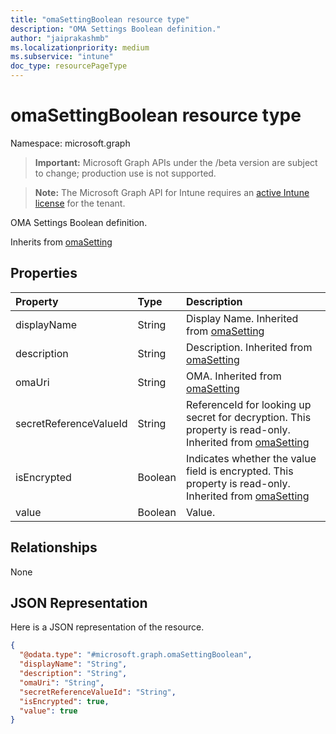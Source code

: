 ```yaml
---
title: "omaSettingBoolean resource type"
description: "OMA Settings Boolean definition."
author: "jaiprakashmb"
ms.localizationpriority: medium
ms.subservice: "intune"
doc_type: resourcePageType
---
```


# omaSettingBoolean resource type

Namespace: microsoft.graph
> **Important:** Microsoft Graph APIs under the /beta version are subject to change; production use is not supported.

> **Note:** The Microsoft Graph API for Intune requires an [active Intune license](https://go.microsoft.com/fwlink/?linkid=839381) for the tenant.


OMA Settings Boolean definition.


Inherits from [omaSetting](../resources/intune-deviceconfig-omasetting.md)

## Properties
|Property|Type|Description|
|:---|:---|:---|
|displayName|String|Display Name. Inherited from [omaSetting](../resources/intune-deviceconfig-omasetting.md)|
|description|String|Description. Inherited from [omaSetting](../resources/intune-deviceconfig-omasetting.md)|
|omaUri|String|OMA. Inherited from [omaSetting](../resources/intune-deviceconfig-omasetting.md)|
|secretReferenceValueId|String|ReferenceId for looking up secret for decryption. This property is read-only. Inherited from [omaSetting](../resources/intune-deviceconfig-omasetting.md)|
|isEncrypted|Boolean|Indicates whether the value field is encrypted. This property is read-only. Inherited from [omaSetting](../resources/intune-deviceconfig-omasetting.md)|
|value|Boolean|Value.|

## Relationships
None

## JSON Representation
Here is a JSON representation of the resource.
<!-- {
  "blockType": "resource",
  "@odata.type": "microsoft.graph.omaSettingBoolean"
}
-->
``` json
{
  "@odata.type": "#microsoft.graph.omaSettingBoolean",
  "displayName": "String",
  "description": "String",
  "omaUri": "String",
  "secretReferenceValueId": "String",
  "isEncrypted": true,
  "value": true
}
```
